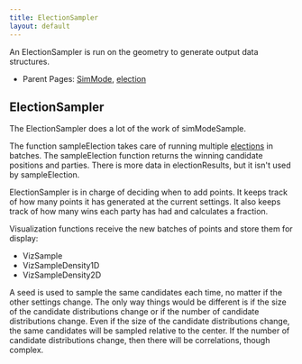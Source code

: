 ```yaml
---
title: ElectionSampler
layout: default
---
```


An ElectionSampler is run on the geometry to generate output data structures.

- Parent Pages: [SimMode](simMode.md), [election](election.md)

## ElectionSampler

The ElectionSampler does a lot of the work of simModeSample.

The function sampleElection takes care of running multiple [elections](election.md) in batches. The sampleElection function returns the winning candidate positions and parties. There is more data in electionResults, but it isn't used by sampleElection.

ElectionSampler is in charge of deciding when to add points. It keeps track of how many points it has generated at the current settings. It also keeps track of how many wins each party has had and calculates a fraction.

Visualization functions receive the new batches of points and store them for display:

* VizSample
* VizSampleDensity1D
* VizSampleDensity2D

A seed is used to sample the same candidates each time, no matter if the other settings change. The only way things would be different is if the size of the candidate distributions change or if the number of candidate distributions change. Even if the size of the candidate distributions change, the same candidates will be sampled relative to the center. If the number of candidate distributions change, then there will be correlations, though complex.